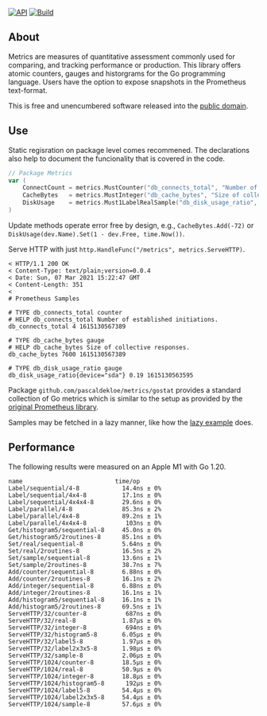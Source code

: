 [![API](https://pkg.go.dev/badge/github.com/pascaldekloe/metrics.svg)](https://pkg.go.dev/github.com/pascaldekloe/metrics)
[![Build](https://github.com/pascaldekloe/metrics/actions/workflows/go.yml/badge.svg)](https://github.com/pascaldekloe/metrics/actions/workflows/go.yml)

## About

Metrics are measures of quantitative assessment commonly used for comparing, and
tracking performance or production. This library offers atomic counters, gauges
and historgrams for the Go programming language. Users have the option to expose
snapshots in the Prometheus text-format.

This is free and unencumbered software released into the
[public domain](https://creativecommons.org/publicdomain/zero/1.0).


## Use

Static regisration on package level comes recommened. The declarations also help
to document the funcionality that is covered in the code.

```go
// Package Metrics
var (
	ConnectCount = metrics.MustCounter("db_connects_total", "Number of established initiations.")
	CacheBytes   = metrics.MustInteger("db_cache_bytes", "Size of collective responses.")
	DiskUsage    = metrics.Must1LabelRealSample("db_disk_usage_ratio", "device")
)
```

Update methods operate error free by design, e.g., `CacheBytes.Add(-72)` or
`DiskUsage(dev.Name).Set(1 - dev.Free, time.Now())`.

Serve HTTP with just `http.HandleFunc("/metrics", metrics.ServeHTTP)`.

```
< HTTP/1.1 200 OK
< Content-Type: text/plain;version=0.0.4
< Date: Sun, 07 Mar 2021 15:22:47 GMT
< Content-Length: 351
< 
# Prometheus Samples

# TYPE db_connects_total counter
# HELP db_connects_total Number of established initiations.
db_connects_total 4 1615130567389

# TYPE db_cache_bytes gauge
# HELP db_cache_bytes Size of collective responses.
db_cache_bytes 7600 1615130567389

# TYPE db_disk_usage_ratio gauge
db_disk_usage_ratio{device="sda"} 0.19 1615130563595
```

Package `github.com/pascaldekloe/metrics/gostat` provides a standard collection
of Go metrics which is similar to the setup as provided by the
[original Prometheus library](https://github.com/prometheus/client_golang).

Samples may be fetched in a lazy manner, like how the
[lazy example](https://pkg.go.dev/github.com/pascaldekloe/metrics#example-Sample-Lazy)
does.


## Performance

The following results were measured on an Apple M1 with Go 1.20.

```
name                          time/op
Label/sequential/4-8            14.4ns ± 0%
Label/sequential/4x4-8          17.1ns ± 0%
Label/sequential/4x4x4-8        29.6ns ± 0%
Label/parallel/4-8              85.3ns ± 2%
Label/parallel/4x4-8            89.2ns ± 1%
Label/parallel/4x4x4-8           103ns ± 0%
Get/histogram5/sequential-8     45.0ns ± 0%
Get/histogram5/2routines-8      85.1ns ± 0%
Set/real/sequential-8           5.64ns ± 0%
Set/real/2routines-8            16.5ns ± 2%
Set/sample/sequential-8         13.6ns ± 1%
Set/sample/2routines-8          38.7ns ± 7%
Add/counter/sequential-8        6.88ns ± 0%
Add/counter/2routines-8         16.1ns ± 2%
Add/integer/sequential-8        6.88ns ± 0%
Add/integer/2routines-8         16.1ns ± 1%
Add/histogram5/sequential-8     16.1ns ± 1%
Add/histogram5/2routines-8      69.5ns ± 1%
ServeHTTP/32/counter-8           687ns ± 0%
ServeHTTP/32/real-8             1.87µs ± 0%
ServeHTTP/32/integer-8           694ns ± 0%
ServeHTTP/32/histogram5-8       6.05µs ± 0%
ServeHTTP/32/label5-8           1.97µs ± 0%
ServeHTTP/32/label2x3x5-8       1.98µs ± 0%
ServeHTTP/32/sample-8           2.06µs ± 0%
ServeHTTP/1024/counter-8        18.5µs ± 0%
ServeHTTP/1024/real-8           50.9µs ± 0%
ServeHTTP/1024/integer-8        18.8µs ± 0%
ServeHTTP/1024/histogram5-8      192µs ± 0%
ServeHTTP/1024/label5-8         54.4µs ± 0%
ServeHTTP/1024/label2x3x5-8     54.4µs ± 0%
ServeHTTP/1024/sample-8         57.6µs ± 0%
```
